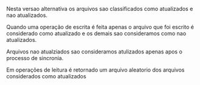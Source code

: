 Nesta versao alternativa os arquivos sao classificados como atualizados e nao atualizados.

Quando uma operação de escrita é feita apenas o arquivo que foi escrito é considerado como atualizado e os demais sao consideramos como nao atualizados.

Arquivos nao atualziados sao consideramos atulizados apenas apos o processo de sincronia.

Em operações de leitura é retornado um arquivo aleatorio dos arquivos considerados como atualizados